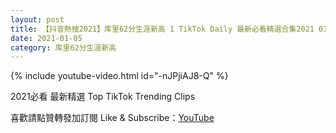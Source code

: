 ```yaml
---
layout: post
title: 【抖音熱搜2021】库里62分生涯新高 1 TikTok Daily 最新必看精選合集2021 01 05
date: 2021-01-05
category: 库里62分生涯新高
---
```


{% include youtube-video.html id="-nJPjiAJ8-Q" %}

2021必看 最新精選 Top TikTok Trending Clips

喜歡請點贊轉發加訂閱 Like & Subscribe：[YouTube](https://www.youtube.com/channel/UCAoR7VcanIPd04uEq_GIylA/videos)

